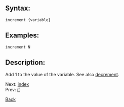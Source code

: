 ## Syntax:
`increment {variable}`

## Examples:
`increment N`

## Description:
Add 1 to the value of the variable. See also [decrement](decrement.md).

Next: [index](index.md)  
Prev: [if](if.md)

[Back](../core.md)
